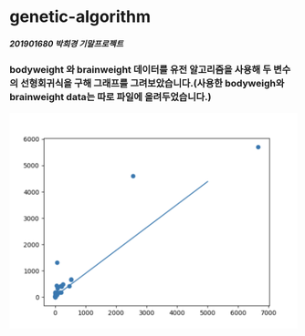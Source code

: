 # genetic-algorithm

##### 201901680 박희경 기말프로젝트











### bodyweight 와 brainweight 데이터를 유전 알고리즘을 사용해 두 변수의 선형회귀식을 구해 그래프를 그려보았습니다.(사용한 bodyweigh와 brainweight data는 따로 파일에 올려두었습니다.)

![graph](/data/graph.png)











